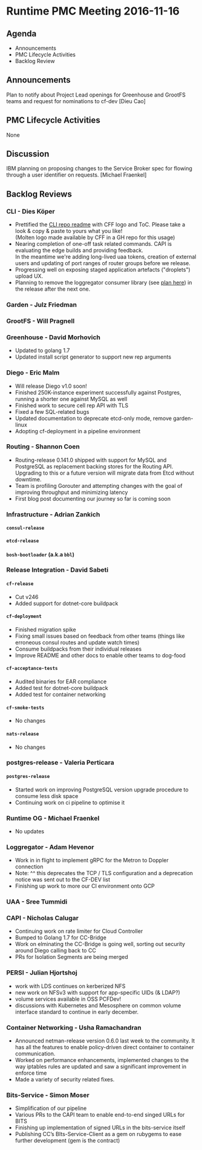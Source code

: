 # Runtime PMC Meeting 2016-11-16

## Agenda

* Announcements
* PMC Lifecycle Activities
* Backlog Review

## Announcements
Plan to notify about Project Lead openings for Greenhouse and GrootFS teams and request for nominations to cf-dev [Dieu Cao]

## PMC Lifecycle Activities
None

## Discussion
IBM planning on proposing changes to the Service Broker spec for flowing through a user identifier on requests. [Michael Fraenkel]

## Backlog Reviews

### CLI - Dies Köper
- Prettified the [CLI repo readme](https://github.com/cloudfoundry/cli/blob/master/README.md) with CFF logo and ToC.
  Please take a look & copy & paste to yours what you like!  
  (Molten logo made available by CFF in a GH repo for this usage)
- Nearing completion of one-off task related commands. CAPI is evaluating the edge builds and providing feedback.  
 In the meantime we're adding long-lived uaa tokens, creation of external users and updating of port ranges of router groups before we release.
- Progressing well on exposing staged application artefacts ("droplets") upload UX.
- Planning to remove the loggregator consumer library (see [plan here](https://lists.cloudfoundry.org/archives/list/cf-dev@lists.cloudfoundry.org/message/JISQUXZVSRQELIFWAJ7GIY2YSUWQLXE7/)) in the release after the next one.

### Garden - Julz Friedman

### GrootFS - Will Pragnell

### Greenhouse - David Morhovich
- Updated to golang 1.7
- Updated install script generator to support new rep arguments

### Diego - Eric Malm

- Will release Diego v1.0 soon!
- Finished 250K-instance experiment successfully against Postgres, running a shorter one against MySQL as well
- Finished work to secure cell rep API with TLS
- Fixed a few SQL-related bugs
- Updated documentation to deprecate etcd-only mode, remove garden-linux
- Adopting cf-deployment in a pipeline environment

### Routing - Shannon Coen

- Routing-release 0.141.0 shipped with support for MySQL and PostgreSQL as replacement backing stores for the Routing API. Upgrading to this or a future version will migrate data from Etcd without downtime. 
- Team is profiling Gorouter and attempting changes with the goal of improving throughput and minimizing latency
- First blog post documenting our journey so far is coming soon

### Infrastructure - Adrian Zankich

#### `consul-release`

#### `etcd-release`

#### `bosh-bootloader` (a.k.a `bbl`)

### Release Integration - David Sabeti

#### `cf-release`
- Cut v246
- Added support for dotnet-core buildpack

#### `cf-deployment`
- Finished migration spike
- Fixing small issues based on feedback from other teams (things like erroneous consul routes and update watch times)
- Consume buildpacks from their individual releases
- Improve README and other docs to enable other teams to dog-food

#### `cf-acceptance-tests`
- Audited binaries for EAR compliance
- Added test for dotnet-core buildpack
- Added test for container networking

#### `cf-smoke-tests`
- No changes

#### `nats-release`
- No changes

### postgres-release - Valeria Perticara

#### `postgres-release`
- Started work on improving PostgreSQL version upgrade procedure to consume less disk space
- Continuing work on ci pipeline to optimise it

### Runtime OG - Michael Fraenkel
- No updates

### Loggregator - Adam Hevenor
- Work in in flight to implement gRPC for the Metron to Doppler connection 
- Note: ^^ this deprecates the TCP / TLS configuration and a deprecation notice was sent out to the CF-DEV list
- Finishing up work to more our CI environment onto GCP

### UAA - Sree Tummidi

### CAPI - Nicholas Calugar
- Continuing work on rate limiter for Cloud Controller
- Bumped to Golang 1.7 for CC-Bridge
- Work on elminating the CC-Bridge is going well, sorting out security around Diego calling back to CC
- PRs for Isolation Segments are being merged

### PERSI - Julian Hjortshoj
- work with LDS continues on kerberized NFS
- new work on NFSv3 with support for app-specific UIDs (& LDAP?)
- volume services available in OSS PCFDev!
- discussions with Kubernetes and Mesosphere on common volume interface standard to continue in early december.

### Container Networking - Usha Ramachandran
- Announced netman-release version 0.6.0 last week to the community. It has all the features to enable policy-driven direct container to container communication.
- Worked on performance enhancements, implemented changes to the way iptables rules are updated and saw a significant improvement in enforce time
- Made a variety of security related fixes. 

### Bits-Service - Simon Moser

- Simplification of our pipeline 
- Various PRs to the CAPI team to enable end-to-end singed URLs for BITS
- Finishing up implementation of signed URLs in the bits-service itself
- Publishing CC’s BIts-Service-Client as a gem on rubygems to ease further development (gem is the contract) 
